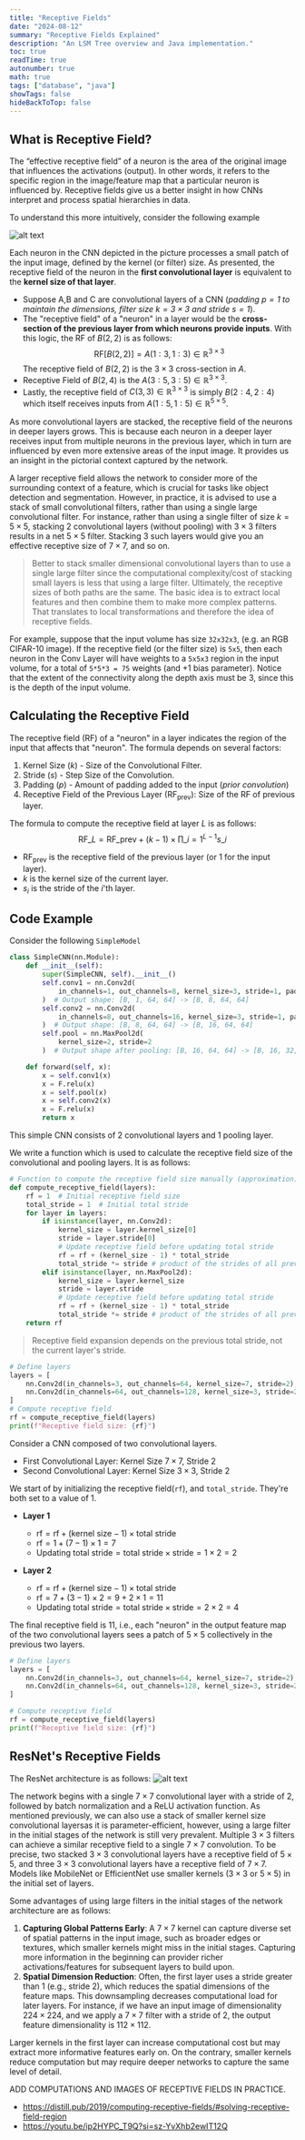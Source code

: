 ```yaml
---
title: "Receptive Fields"
date: "2024-08-12"
summary: "Receptive Fields Explained"
description: "An LSM Tree overview and Java implementation."
toc: true
readTime: true
autonumber: true
math: true
tags: ["database", "java"]
showTags: false
hideBackToTop: false
---
```


## What is Receptive Field?

The “effective receptive field” of a neuron is the area of the original image that influences the activations (output). In other words, it refers to the specific region in the image/feature map that a particular neuron is influenced by. Receptive fields give us a better insight in how CNNs interpret and process spatial hierarchies in data.

 To understand this more intuitively, consider the following example

![alt text](/assets/posts/receptive_fields/rf_example.png#dark#small "Weight Tying.")


Each neuron in the CNN depicted in the picture processes a small patch of the input image, defined by the kernel (or filter) size. As presented, the receptive field of the neuron in the **first convolutional layer** is equivalent to the **kernel size of that layer**.

- Suppose A,B and C are convolutional layers of a CNN (*padding $p=1$ to maintain the dimensions, filter size $k=3\times3$ and stride $s=1$*). 
- The "receptive field" of a "neuron" in a layer would be the **cross-section of the previous layer from which neurons provide inputs**. With this logic, the RF of $B(2,2)$ is as follows:  $$ \text{RF}[B(2,2)] = A(1:3,1:3) \in \mathbb{R}^{3\times 3} $$ The receptive field of $B(2,2)$ is the $3\times 3$ cross-section in $A$.
- Receptive Field of $B(2,4)$ is the $A(3:5,3:5) \in \mathbb{R}^{3\times 3}$. 
- Lastly, the receptive field of $C(3,3) \in \mathbb{R}^{3\times 3}$ is simply $B(2:4, 2:4)$ which itself receives inputs from $A(1:5,1:5) \in \mathbb{R}^{5\times 5}$.

As more convolutional layers are stacked, the receptive field of the neurons in deeper layers grows. This is because each neuron in a deeper layer receives input from multiple neurons in the previous layer, which in turn are influenced by even more extensive areas of the input image. It provides us an insight in the pictorial context captured by the network. 

A larger receptive field allows the network to consider more of the surrounding context of a feature, which is crucial for tasks like object detection and segmentation. However, in practice, it is advised to use a stack of small convolutional filters, rather than using a single large convolutional filter. For instance, rather than using a single filter of size $k=5\times5$, stacking 2 convolutional layers (without pooling) with $3\times3$ filters results in a net $5\times5$ filter. Stacking $3$ such layers would give you an effective receptive size of $7\times7$, and so on.

> Better to stack smaller dimensional convolutional layers than to use a single large filter since the computational complexity/cost of stacking small layers is less that using a large filter. Ultimately, the receptive sizes of both paths are the same. The basic idea is to extract local features and then combine them to make more complex patterns. That translates to local transformations and therefore the idea of receptive fields.

For example, suppose that the input volume has size `32x32x3`, (e.g. an RGB CIFAR-10 image). If the receptive field (or the filter size) is `5x5`, then each neuron in the Conv Layer will have weights to a `5x5x3` region in the input volume, for a total of `5*5*3 = 75` weights (and +1 bias parameter). Notice that the extent of the connectivity along the depth axis must be 3, since this is the depth of the input volume.

<!-- ## Convolution with a Receptive Field of Size 1×1 in CNNs

A convolution with a receptive field of $1\times 1$ in CNNs refers to a convolutional layer where the filter has the spatial dimensions of $1\times 1$.  -->


## Calculating the Receptive Field

The receptive field (RF) of a "neuron" in a layer indicates the region of the input that affects that "neuron". The formula depends on several factors:
1. Kernel Size ($k$) - Size of the Convolutional Filter.
2. Stride ($s$) - Step Size of the Convolution.
3. Padding ($p$) - Amount of padding added to the input (*prior convolution*)
4. Receptive Field of the Previous Layer ($\text{RF}_\text{{prev}}$): Size of the RF of previous layer.

The formula to compute the receptive field at layer $L$ is as follows: $$ \text{RF}\_L = \text{RF}\_\text{{prev}} + (k-1) \times \prod\_{i=1}^{L-1} s\_i $$
- $\text{RF}_\text{{prev}}$ is the receptive field of the previous layer (or $1$ for the input layer).
- $k$ is the kernel size of the current layer.
- $s_i$ is the stride of the $i$'th layer.



## Code Example
Consider the following `SimpleModel`

```python
class SimpleCNN(nn.Module):
    def __init__(self):
        super(SimpleCNN, self).__init__()
        self.conv1 = nn.Conv2d(
            in_channels=1, out_channels=8, kernel_size=3, stride=1, padding=1
        )  # Output shape: [B, 1, 64, 64] -> [B, 8, 64, 64]
        self.conv2 = nn.Conv2d(
            in_channels=8, out_channels=16, kernel_size=3, stride=1, padding=1
        )  # Output shape: [B, 8, 64, 64] -> [B, 16, 64, 64]
        self.pool = nn.MaxPool2d(
            kernel_size=2, stride=2
        )  # Output shape after pooling: [B, 16, 64, 64] -> [B, 16, 32, 32]

    def forward(self, x):
        x = self.conv1(x)
        x = F.relu(x)
        x = self.pool(x)
        x = self.conv2(x)
        x = F.relu(x)
        return x
```
This simple CNN consists of 2 convolutional layers and 1 pooling layer. 

We write a function which is used to calculate the receptive field size of the convolutional and pooling layers. It is as follows: 
```python
# Function to compute the receptive field size manually (approximation)
def compute_receptive_field(layers):
    rf = 1  # Initial receptive field size
    total_stride = 1  # Initial total stride
    for layer in layers:
        if isinstance(layer, nn.Conv2d):
            kernel_size = layer.kernel_size[0]
            stride = layer.stride[0]
            # Update receptive field before updating total stride
            rf = rf + (kernel_size - 1) * total_stride
            total_stride *= stride # product of the strides of all previous layers
        elif isinstance(layer, nn.MaxPool2d):
            kernel_size = layer.kernel_size
            stride = layer.stride
            # Update receptive field before updating total stride
            rf = rf + (kernel_size - 1) * total_stride
            total_stride *= stride # product of the strides of all previous layers
    return rf
```

> Receptive field expansion depends on the previous total stride, not the current layer's stride.


```python
# Define layers
layers = [
    nn.Conv2d(in_channels=3, out_channels=64, kernel_size=7, stride=2),
    nn.Conv2d(in_channels=64, out_channels=128, kernel_size=3, stride=2),
]
# Compute receptive field
rf = compute_receptive_field(layers)
print(f"Receptive field size: {rf}")
```
Consider a CNN composed of two convolutional layers.
- First Convolutional Layer: Kernel Size $7\times 7$, Stride $2$
- Second Convolutional Layer: Kernel Size $3\times 3$, Stride $2$
  
We start of by initializing the receptive field(`rf`), and `total_stride`. They're both set to a value of $1$.
- **Layer 1**
  - $\text{rf} = \text{rf} + (\text{kernel size} - 1)\times \text{total stride}$
  - $\text{rf} = 1 + (7 - 1) \times 1 = 7$
  - Updating $\text{total stride} = \text{total stride} \times \text{stride} = 1\times 2 = 2$

- **Layer 2**
  - $\text{rf} = \text{rf} + (\text{kernel size} - 1)\times \text{total stride}$
  - $\text{rf} = 7 + (3 - 1) \times 2 = 9 + 2 \times 1 = 11$
  - Updating $\text{total stride} = \text{total stride} \times \text{stride} = 2\times 2 = 4$
  
The final receptive field is $11$, i.e., each "neuron" in the output feature map of the two convolutional layers sees a patch of $5\times 5$ collectively in the previous two layers.

```python
# Define layers
layers = [
    nn.Conv2d(in_channels=3, out_channels=64, kernel_size=7, stride=2),
    nn.Conv2d(in_channels=64, out_channels=128, kernel_size=3, stride=2),
]

# Compute receptive field
rf = compute_receptive_field(layers)
print(f"Receptive field size: {rf}")
```


## ResNet's Receptive Fields
The ResNet architecture is as follows:
![alt text](/assets/posts/receptive_fields/resnet-model.jpg#dark#small "ResNet Model Architecture")

The network begins with a single $7\times 7$ convolutional layer with a stride of 2, followed by batch normalization and a ReLU activation function. As mentioned previously, we can also use a stack of smaller kernel size convolutional layersas it is parameter-efficient, however, using a large filter in the initial stages of the network is still very prevalent. Multiple $3\times 3$ filters can achieve a similar receptive field to a single $7\times 7$ convolution. To be precise, two stacked $3\times 3$ convolutional layers have a receptive field of $5\times 5$, and three $3\times 3$ convolutional layers have a receptive field of $7\times 7$. Models like MobileNet or EfficientNet use smaller kernels ($3\times 3$ or $5\times 5$) in the initial set of layers. 

Some advantages of using large filters in the initial stages of the network architecture are as follows:
1. **Capturing Global Patterns Early**: A $7\times 7$ kernel can capture diverse set of spatial patterns in the input image, such as broader edges or textures, which smaller kernels might miss in the initial stages. Capturing more information in the beginning can provider richer activations/features for subsequent layers to build upon.
2. **Spatial Dimension Reduction**: Often, the first layer uses a stride greater than 1 (e.g., stride 2), which reduces the spatial dimensions of the feature maps. This downsampling decreases computational load for later layers. For instance, if we have an input image of dimensionality $224 \times 224$, and we apply a $7\times 7$ filter with a stride of 2, the output feature dimensionality is $112\times 112$.

Larger kernels in the first layer can increase computational cost but may extract more informative features early on. On the contrary, smaller kernels reduce computation but may require deeper networks to capture the same level of detail.

ADD COMPUTATIONS AND IMAGES OF RECEPTIVE FIELDS IN PRACTICE.

- https://distill.pub/2019/computing-receptive-fields/#solving-receptive-field-region
- https://youtu.be/ip2HYPC_T9Q?si=sz-YvXhb2ewIT12Q